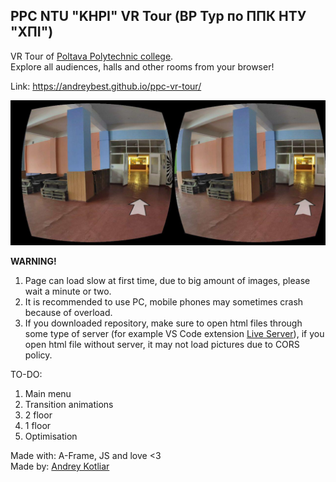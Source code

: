 ## PPC NTU "KHPI" VR Tour (ВР Тур по ППК НТУ "ХПІ")
VR Tour of [Poltava Polytechnic college](http://www.polytechnic.poltava.ua/).  
Explore all audiences, halls and other rooms from your browser!

Link: https://andreybest.github.io/ppc-vr-tour/

![Phone Preview](img/phonePreview.jpg)

**WARNING!**
1. Page can load slow at first time, due to big amount of images, please wait a minute or two.
2. It is recommended to use PC, mobile phones may sometimes crash because of overload.
3. If you downloaded repository, make sure to open html files through some type of server (for example VS Code extension [Live Server](https://marketplace.visualstudio.com/items?itemName=ritwickdey.LiveServer)), if you open html file without server, it may not load pictures due to CORS policy.

TO-DO:
1. Main menu
2. Transition animations
3. 2 floor
4. 1 floor
5. Optimisation

Made with: A-Frame, JS and love <3  
Made by: [Andrey Kotliar](https://github.com/Andreybest)
